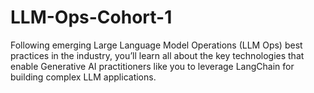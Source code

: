 # LLM-Ops-Cohort-1
Following emerging Large Language Model Operations (LLM Ops) best practices in the industry, you’ll learn all about the key technologies that enable Generative AI practitioners like you to leverage LangChain for building complex LLM applications.